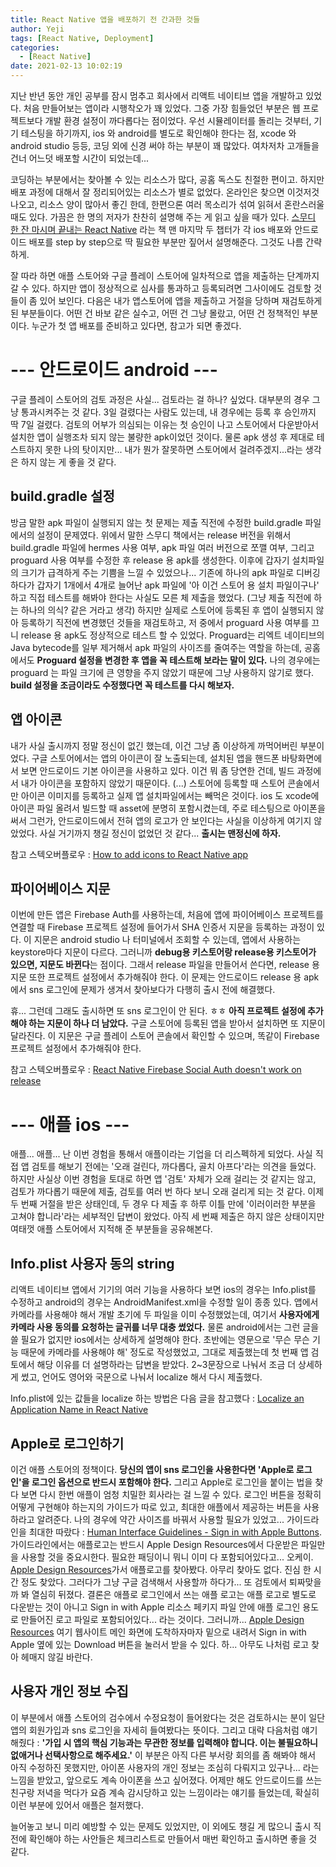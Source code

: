 ```yaml
---
title: React Native 앱을 배포하기 전 간과한 것들
author: Yeji
tags: [React Native, Deployment]
categories:
  - [React Native]
date: 2021-02-13 10:02:19
---
```


지난 반년 동안 개인 공부를 잠시 멈추고 회사에서 리액트 네이티브 앱을 개발하고 있었다. 처음 만들어보는 앱이라 시행착오가 꽤 있었다. 그중 가장 힘들었던 부분은 웹 프로젝트보다 개발 환경 설정이 까다롭다는 점이었다. 우선 시뮬레이터를 돌리는 것부터, 기기 테스팅을 하기까지, ios 와 android를 별도로 확인해야 한다는 점, xcode 와 android studio 등등, 코딩 외에 신경 써야 하는 부분이 꽤 많았다. 여차저차 고개들을 건너 어느덧 배포할 시간이 되었는데...

코딩하는 부분에서는 찾아볼 수 있는 리소스가 많다, 공홈 독스도 친절한 편이고. 하지만 배포 과정에 대해서 잘 정리되어있는 리소스가 별로 없었다. 온라인은 찾으면 이것저것 나오고, 리소스 양이 많아서 좋긴 한데, 한편으론 여러 목소리가 섞여 읽혀서 혼란스러울 때도 있다. 가끔은 한 명의 저자가 찬찬히 설명해 주는 게 읽고 싶을 때가 있다. [스무디 한 잔 마시며 끝내는 React Native](https://www.aladin.co.kr/shop/wproduct.aspx?ItemId=216744127) 라는 책 맨 마지막 두 챕터가 각 ios 배포와 안드로이드 배포를 step by step으로 딱 필요한 부분만 짚어서 설명해준다. 그것도 나름 간략하게.

잘 따라 하면 애플 스토어와 구글 플레이 스토어에 일차적으로 앱을 제출하는 단계까지 갈 수 있다. 하지만 앱이 정상적으로 심사를 통과하고 등록되려면 그사이에도 검토할 것들이 좀 있어 보인다. 다음은 내가 앱스토어에 앱을 제출하고 거절을 당하며 재검토하게 된 부분들이다. 어떤 건 바보 같은 실수고, 어떤 건 그냥 몰랐고, 어떤 건 정책적인 부분이다. 누군가 첫 앱 배포를 준비하고 있다면, 참고가 되면 좋겠다.

# --- 안드로이드 android ---

구글 플레이 스토어의 검토 과정은 사실... 검토라는 걸 하나? 싶었다. 대부분의 경우 그냥 통과시켜주는 것 같다. 3일 걸렸다는 사람도 있는데, 내 경우에는 등록 후 승인까지 딱 7일 걸렸다. 검토의 어부가 의심되는 이유는 첫 승인이 나고 스토어에서 다운받아서 설치한 앱이 실행조차 되지 않는 불량한 apk이었던 것이다. 물론 apk 생성 후 제대로 테스트하지 못한 나의 탓이지만... 내가 뭔가 잘못하면 스토어에서 걸려주겠지...라는 생각은 하지 않는 게 좋을 것 같다.

## build.gradle 설정

방금 말한 apk 파일이 실행되지 않는 첫 문제는 제출 직전에 수정한 build.gradle 파일에서의 설정이 문제였다. 위에서 말한 스무디 책에서는 release 버전을 위해서 build.gradle 파일에 hermes 사용 여부, apk 파일 여러 버전으로 쪼깰 여부, 그리고 proguard 사용 여부를 수정한 후 release 용 apk를 생성한다. 이후에 갑자기 설치파일의 크기가 급격하게 주는 기쁨을 느낄 수 있었으나... 기존에 하나의 apk 파일로 디버깅하다가 갑자기 1개에서 4개로 늘어난 apk 파일에 '아 이건 스토어 용 설치 파일이구나' 하고 직접 테스트를 해봐야 한다는 사실도 모른 체 제출을 했었다. (그냥 제출 직전에 하는 하나의 의식? 같은 거라고 생각) 하지만 실제로 스토어에 등록된 후 앱이 실행되지 않아 등록하기 직전에 변경했던 것들을 재검토하고, 저 중에서 proguard 사용 여부를 끄니 release 용 apk도 정상적으로 테스트 할 수 있었다. Proguard는 리엑트 네이티브의 Java bytecode를 일부 제거해서 apk 파일의 사이즈를 줄여주는 역할을 하는데, 공홈에서도 **Proguard 설정을 변경한 후 앱을 꼭 테스트해 보라는 말이 있다.** 나의 경우에는 proguard 는 파일 크기에 큰 영향을 주지 않았기 때문에 그냥 사용하지 않기로 했다. **build 설정을 조금이라도 수정했다면 꼭 테스트를 다시 해보자.**

## 앱 아이콘

내가 사실 출시까지 정말 정신이 없긴 했는데, 이건 그냥 좀 이상하게 까먹어버린 부분이었다. 구글 스토어에서는 앱의 아이콘이 잘 노출되는데, 설치된 앱을 핸드폰 바탕화면에서 보면 안드로이드 기본 아이콘을 사용하고 있다. 이건 뭐 좀 당연한 건데, 빌드 과정에서 내가 아이콘을 포함하지 않았기 때문이다. (...) 스토어에 등록할 때 스토어 콘솔에서만 아이콘 이미지를 등록하고 실제 앱 설치파일에서는 빼먹은 것이다. ios 도 xcode에 아이콘 파일 올려서 빌드할 때 asset에 분명히 포함시켰는데, 주로 테스팅으로 아이폰을 써서 그런가, 안드로이드에서 전혀 앱의 로고가 안 보인다는 사실을 이상하게 여기지 않았었다. 사실 거기까지 챙길 정신이 없었던 것 같다... **출시는 맨정신에 하자.**

참고 스텍오버플로우 : [How to add icons to React Native app](https://stackoverflow.com/questions/34329715/how-to-add-icons-to-react-native-app)

## 파이어베이스 지문

이번에 만든 앱은 Firebase Auth를 사용하는데, 처음에 앱에 파이어베이스 프로젝트를 연결할 때 Firebase 프로젝트 설정에 들어가서 SHA 인증서 지문을 등록하는 과정이 있다. 이 지문은 android studio 나 터미널에서 조회할 수 있는데, 앱에서 사용하는 keystore마다 지문이 다르다. 그러니까 **debug용 키스토어랑 release용 키스토어가 있으면, 지문도 바뀐다**는 점이다. 그래서 release 파일을 만들어서 쓴다면, release 용 지문 또한 프로젝트 설정에서 추가해줘야 한다. 이 문제는 안드로이드 release 용 apk에서 sns 로그인에 문제가 생겨서 찾아보다가 다행히 출시 전에 해결했다.

휴... 그런데 그래도 출시하면 또 sns 로그인이 안 된다. ㅎㅎ **아직 프로젝트 설정에 추가해야 하는 지문이 하나 더 남았다.** 구글 스토어에 등록된 앱을 받아서 설치하면 또 지문이 달라진다. 이 지문은 구글 플레이 스토어 콘솔에서 확인할 수 있으며, 똑같이 Firebase 프로젝트 설정에서 추가해줘야 한다.

참고 스텍오버플로우 : [React Native Firebase Social Auth doesn't work on release](https://stackoverflow.com/questions/58242386/react-native-firebase-social-auth-doesnt-work-on-release)

# --- 애플 ios ---

애플... 애플... 난 이번 경험을 통해서 애플이라는 기업을 더 리스펙하게 되었다. 사실 직접 앱 검토를 해보기 전에는 '오래 걸린다, 까다롭다, 골치 아프다'라는 의견을 들었다. 하지만 사실상 이번 경험을 토대로 하면 앱 '검토' 자체가 오래 걸리는 것 같지는 않고, 검토가 까다롭기 때문에 제출, 검토를 여러 번 하다 보니 오래 걸리게 되는 것 같다. 이제 두 번째 거절을 받은 상태인데, 두 경우 다 제출 후 하루 이틀 만에 '이러이러한 부분을 고쳐야 합니라'라는 세부적인 답변이 왔었다. 아직 세 번째 제출은 하지 않은 상태이지만 여태껏 애플 스토어에서 지적해 준 부분들을 공유해본다.

## Info.plist 사용자 동의 string

리액트 네이티브 앱에서 기기의 여러 기능을 사용하다 보면 ios의 경우는 Info.plist를 수정하고 android의 경우는 AndroidManifest.xml을 수정할 일이 종종 있다. 앱에서 카메라를 사용해야 해서 개발 초기에 두 파일을 이미 수정했었는데, 여기서 **사용자에게 카메라 사용 동의를 요청하는 글귀를 너무 대충 썼었다.** 물론 android에서는 그런 글을 쓸 필요가 없지만 ios에서는 상세하게 설명해야 한다. 초반에는 영문으로 '무슨 무슨 기능 때문에 카메라를 사용해야 해' 정도로 작성했었고, 그대로 제출했는데 첫 번째 앱 검토에서 해당 이유를 더 설명하라는 답변을 받았다. 2~3문장으로 나눠서 조금 더 상세하게 썼고, 언어도 영어와 국문으로 나눠서 localize 해서 다시 제출했다.

Info.plist에 있는 값들을 localize 하는 방법은 다음 글을 참고했다 : [Localize an Application Name in React Native](https://hackernoon.com/localize-an-application-name-in-react-native-c36c4b2be7c3)

## Apple로 로그인하기

이건 애플 스토어의 정책이다. **당신의 앱이 sns 로그인을 사용한다면 'Apple로 로그인'을 로그인 옵션으로 반드시 포함해야 한다.** 그리고 Apple로 로그인을 붙이는 법을 찾다 보면 다시 한번 애플이 엄청 치밀한 회사라는 걸 느낄 수 있다. 로그인 버튼을 정확히 어떻게 구현해야 하는지의 가이드가 따로 있고, 최대한 애플에서 제공하는 버튼을 사용하라고 알려준다. 나의 경우에 약간 사이즈를 바꿔서 사용할 필요가 있었고... 가이드라인을 최대한 따랐다 : [Human Interface Guidelines - Sign in with Apple Buttons](https://developer.apple.com/design/human-interface-guidelines/sign-in-with-apple/overview/buttons/). 가이드라인에서는 애플로고는 반드시 Apple Design Resources에서 다운받은 파일만을 사용할 것을 중요시한다. 필요한 패딩이니 뭐니 이미 다 포함되어있다고... 오케이. [Apple Design Resources](https://developer.apple.com/design/resources/)가서 애플로고를 찾아봤다. 아무리 찾아도 없다. 진심 한 시간 정도 찾았다. 그러다가 그냥 구글 검색해서 사용할까 하다가... 또 검토에서 퇴짜맞을까 봐 열심히 뒤졌다. 결론은 애플로 로그인에서 쓰는 애플 로고는 애플 로고로 별도로 다운받는 것이 아니고 Sign in with Apple 리소스 페키지 파일 안에 애플 로그인 용도로 만들어진 로고 파일로 포함되어있다... 라는 것이다. 그러니까... [Apple Design Resources](https://developer.apple.com/design/resources/) 여기 웹사이트 메인 화면에 도착하자마자 밑으로 내려서 Sign in with Apple 옆에 있는 Download 버튼을 눌러서 받을 수 있다. 하... 아무도 나처럼 로고 찾아 헤매지 않길 바란다.

## 사용자 개인 정보 수집

이 부분에서 애플 스토어의 검수에서 수정요청이 들어왔다는 것은 검토하시는 분이 일단 앱의 회원가입과 sns 로그인을 자세히 들여봤다는 뜻이다. 그리고 대략 다음처럼 얘기해줬다 : **'가입 시 앱의 핵심 기능과는 무관한 정보를 입력해야 합니다. 이는 불필요하니 없애거나 선택사항으로 해주세요.'** 이 부분은 아직 다른 부서랑 회의를 좀 해봐야 해서 아직 수정하진 못했지만, 아이폰 사용자의 개인 정보는 조심히 다뤄지고 있구나... 라는 느낌을 받았고, 앞으로도 계속 아이폰을 쓰고 싶어졌다. 어제만 해도 안드로이드를 쓰는 친구랑 저녁을 먹다가 요즘 계속 감시당하고 있는 느낌이라는 얘기를 들었는데, 확실히 이런 부분에 있어서 애플은 철저했다.

늘어놓고 보니 미리 예방할 수 있는 문제도 있었지만, 이 외에도 챙길 게 많으니 출시 직전에 확인해야 하는 사안들은 체크리스트로 만들어서 매번 확인하고 출시하면 좋을 것 같다.
